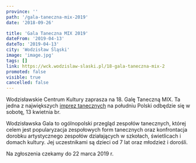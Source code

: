 ```yaml
---
province: ''
path: '/gala-taneczna-mix-2019'
date: '2018-09-26'

title: 'Gala Taneczna MIX 2019'
dateFrom: '2019-04-13'
dateTo: '2019-04-13'
city: 'Wodzisław Śląski'
image: 'image.jpg'
tags: []
link: https://wck.wodzislaw-slaski.pl/18-gala-taneczna-mix-2
promoted: false
visible: true
cancelled: false
---
```

Wodzisławskie Centrum Kultury zaprasza na 18. Galę Taneczną MIX. Ta jedna z największych [imprez 
tanecznych](/turniej-tanca-top-2020) na południu Polski odbędzie się w sobotę, 13 kwietnia br.

Wodzisławska Gala to ogólnopolski przegląd zespołów tanecznych, której celem jest popularyzacja zespołowych form tanecznych oraz konfrontacja dorobku artystycznego zespołów działających w szkołach, świetlicach i domach kultury. Jej uczestnikami są dzieci od 7 lat oraz młodzież i dorośli.

Na zgłoszenia czekamy do 22 marca 2019 r.